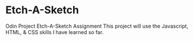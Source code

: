 # Etch-A-Sketch
Odin Project Etch-A-Sketch Assignment
This project will use the Javascript, HTML, & CSS skills I have learned so far.

